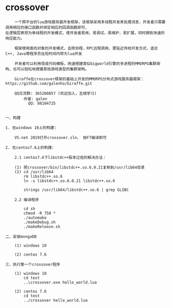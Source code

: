 # crossover

        一个跨平台的lua游戏服务器开发框架，该框架采用多线程并发来处理消息，开发者只需要调用相应的接口函数并绑定相应的回调函数即可，
	在逻辑层表现为单线程的开发模式，使开发者易用，易调试，易维护，易扩展，同时拥有快速的响应能力。
    
	    框架使用面向对象的开发模式，去除协程，RPC远程调用，更贴近传统开发方式，适合C++, Java等程序员在短时间内转为lua开发
    
	    开发者可以利用现成代码模板，快速搭建类似bigworld引擎的多进程的MMORPG集群架构，也可以轻松地搭建其他游戏类型的集群架构。

	    Giraffe在crossover框架的基础上开发的MMORPG分布式游戏服务器框架：https://github.com/galenho/Giraffe.git
		
	    QQ交流群: 365280857 (欢迎加入，互相学习)
	        作者: galen
	          QQ: 88104725
	
	
	一、构建
	
	1. 在windows 10上的构建: 
	
		VS.net 2019打开crossover.sln， 按F7编译即可
	
	2. 在centos7.6上的构建:
	
	  	2.1 centos7.6下libstdc++版本过低的解决办法：
		
		(1) 把crossover/bin/libstdc++.so.6.0.21复制到/usr/lib64目录
		(2) cd /usr/lib64
			rm libstdc++.so.6
			ln -s libstdc++.so.6.0.21 libstdc++.so.6

			strings /usr/lib64/libstdc++.so.6 | grep GLIBC
			
		2.2 编译程序
		
			cd sh
			chmod -R 750 *
			./automake
			./makeDebug.sh
			./makeRelease.sh
			
	二、安装mongoDB
	  
	  	(1) windows 10
		
		(2) centos 7.6
		
	三、执行第一个crossover程序

		(1) windows 10
			cd test
			..\crossover.exe hello_world.lua
			
		(2)	centos 7.6
			cd test
			../crossover hello_world.lua
